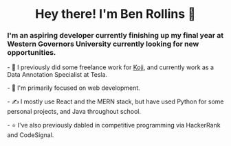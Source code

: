 <h1 align="center">Hey there! I'm Ben Rollins 👋</h1>
<h3>I'm an aspiring developer currently finishing up my final year at Western Governors University currently looking for new opportunities.</h3>
<p> - 💼 I previously did some freelance work for <a href="https://withkoji.com/">Koji</a>, and currently work as a Data Annotation Specialist at Tesla.</p>
<p> - 🌱 I'm primarily focused on web development.</p>
<p> - ✍️ I mostly use React and the MERN stack, but have used Python for some personal projects, and Java throughout school.</p>
<p> - ⭐️ I've also previously dabled in competitive programming via HackerRank and CodeSignal.</p>
